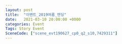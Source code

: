 ```yaml
---
layout: post
title:  "이벤트_2019여름_엔딩"
date:   2021-03-10 20:00:00 +0000
categories: Event
Tags: Story Event
SceneCode: ["scene_evt190627_cp0_q2_s10,7429311"]
---
```


